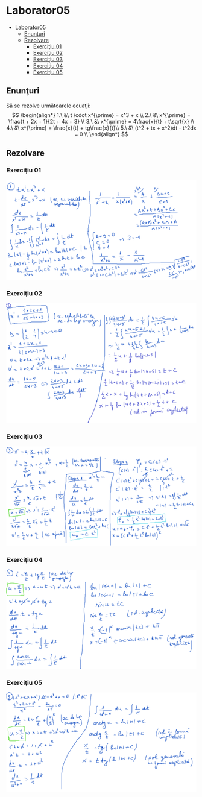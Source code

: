  # Laborator05

- [Laborator05](#laborator05)
  - [Enunţuri](#enunţuri)
  - [Rezolvare](#rezolvare)
    - [Exerciţiu 01](#exerciţiu-01)
    - [Exerciţiu 02](#exerciţiu-02)
    - [Exerciţiu 03](#exerciţiu-03)
    - [Exerciţiu 04](#exerciţiu-04)
    - [Exerciţiu 05](#exerciţiu-05)

## Enunţuri

Să se rezolve următoarele ecuaţii:
$$
\begin{align*}
1.\ &\ t \cdot x^{\prime} = x^3 + x \\
2.\ &\ x^{\prime} = \frac{t + 2x + 1}{2t + 4x + 3} \\
3.\ &\ x^{\prime} = 4\frac{x}{t} + t\sqrt{x} \\
4.\ &\ x^{\prime} = \frac{x}{t} + tg\frac{x}{t}\\
5.\ &\ (t^2 + tx + x^2)dt - t^2dx = 0 \\
\end{align*}
$$

## Rezolvare

### Exerciţiu 01

![Ex1](./img/Ex1.png)

### Exerciţiu 02

![Ex2](./img/Ex2.png)

### Exerciţiu 03

![Ex3](./img/Ex3.png)

### Exerciţiu 04

![Ex4](./img/Ex4.png)

### Exerciţiu 05

![Ex5](./img/Ex5.png)

